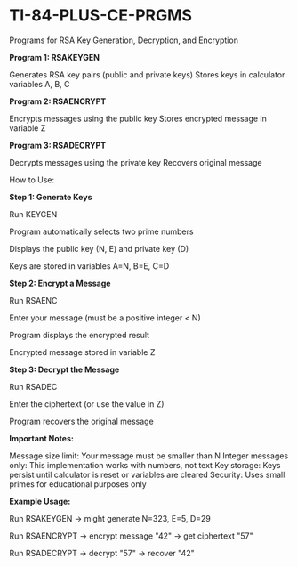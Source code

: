 # TI-84-PLUS-CE-PRGMS
Programs for RSA Key Generation, Decryption, and Encryption

**Program 1: RSAKEYGEN**

Generates RSA key pairs (public and private keys)
Stores keys in calculator variables A, B, C

**Program 2: RSAENCRYPT**

Encrypts messages using the public key
Stores encrypted message in variable Z

**Program 3: RSADECRYPT**

Decrypts messages using the private key
Recovers original message


How to Use:

**Step 1: Generate Keys**

Run KEYGEN

Program automatically selects two prime numbers

Displays the public key (N, E) and private key (D)

Keys are stored in variables A=N, B=E, C=D


**Step 2: Encrypt a Message**

Run RSAENC

Enter your message (must be a positive integer < N)

Program displays the encrypted result

Encrypted message stored in variable Z


**Step 3: Decrypt the Message**

Run RSADEC

Enter the ciphertext (or use the value in Z)

Program recovers the original message


**Important Notes:**

Message size limit: Your message must be smaller than N
Integer messages only: This implementation works with numbers, not text
Key storage: Keys persist until calculator is reset or variables are cleared
Security: Uses small primes for educational purposes only

**Example Usage:**

Run RSAKEYGEN → might generate N=323, E=5, D=29

Run RSAENCRYPT → encrypt message "42" → get ciphertext "57"

Run RSADECRYPT → decrypt "57" → recover "42"
